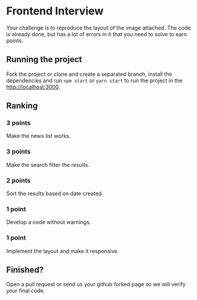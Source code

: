 # Frontend Interview

Your challenge is to reproduce the layout of the image attached. The code is already done, but has a lot of errors in it that you need to solve to earn points.

## Running the project

Fork the project or clone and create a separated branch, install the dependencies and run `npm start` or `yarn start` to run the project in the [http://localhost:3000](http://localhost:3000).

## Ranking

### 3 points

Make the news list works.

### 3 points

Make the search filter the results.

### 2 points

Sort the results based on date created.

### 1 point

Develop a code without warnings.

### 1 point

Implement the layout and make it responsive.

## Finished?

Open a pull request or send us your github forked page so we will verify your final code.
